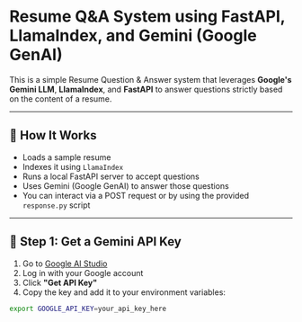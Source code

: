# Resume Q&A System using FastAPI, LlamaIndex, and Gemini (Google GenAI)

This is a simple Resume Question & Answer system that leverages **Google's Gemini LLM**, **LlamaIndex**, and **FastAPI** to answer questions strictly based on the content of a resume.

---

## 📌 How It Works

- Loads a sample resume
- Indexes it using `LlamaIndex`
- Runs a local FastAPI server to accept questions
- Uses Gemini (Google GenAI) to answer those questions
- You can interact via a POST request or by using the provided `response.py` script

---

## 🔑 Step 1: Get a Gemini API Key

1. Go to [Google AI Studio](https://makersuite.google.com/app/apikey)
2. Log in with your Google account
3. Click **"Get API Key"**
4. Copy the key and add it to your environment variables:

```bash
export GOOGLE_API_KEY=your_api_key_here
